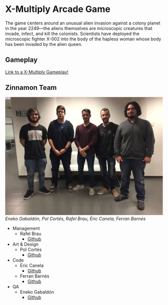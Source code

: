# X-Multiply Arcade Game
The game centers around an unusual alien invasion against a colony planet in the year 2249—the aliens themselves are microscopic creatures that invade, infect, and kill the colonists. Scientists have deployed the microscopic fighter X-002 into the body of the hapless woman whose body has been invaded by the alien queen.

## Gameplay
[Link to a X-Multiply Gameplay!](https://www.youtube.com/embed/dePMGk-hudA)

## Zinnamon Team
![alt Team](Screenshots/Zinnamon_Team.jpeg)
<em>Eneko Gabaldón, Pol Cortés, Rafel Brau, Èric Canela, Ferran Barnés</em>
- Management
  - Rafel Brau
    - [Github](https://github.com/Rafefix)
- Art & Design
  - Pol Cortés 
    - [Github](https://github.com/PolCorTs)
- Code
  - Èric Canela
    - [Github](https://github.com/knela96)
  - Ferran Barnés
    - [Github](https://github.com/FBarnes99)
- QA
  - Eneko Gabaldón
    - [Github](https://github.com/Enekogab)

